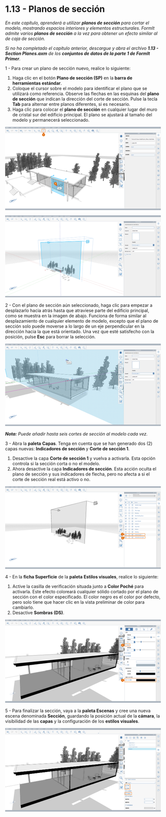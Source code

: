 # 1.13 - Planos de sección

_En este capítulo, aprenderá a utilizar_ _**planos de sección**_ _para cortar el modelo, mostrando espacios interiores y elementos estructurales. FormIt admite varios_ _**planos de sección**_ _a la vez para obtener un efecto similar al de caja de sección._

_Si no ha completado el capítulo anterior, descargue y abra el archivo_ _**1.13 - Section Planes.axm**_ _de los_ _**conjuntos de datos de la parte 1 de FormIt Primer**._

1 - Para crear un plano de sección nuevo, realice lo siguiente:

1. Haga clic en el botón **Plano de sección (SP)** en la **barra de herramientas estándar**.
2. Coloque el cursor sobre el modelo para identificar el plano que se utilizará como referencia. Observe las flechas en las esquinas del **plano de sección** que indican la dirección del corte de sección. Pulse la tecla **Tab** para alternar entre planos diferentes, si es necesario.
3. Haga clic para colocar el **plano de sección** en cualquier lugar del muro de cristal sur del edificio principal. El plano se ajustará al tamaño del modelo y permanecerá seleccionado.

![Vista preliminar del plano de sección al colocar el cursor sobre el muro de cristal.](<../../.gitbook/assets/0 (6).png>)

![Plano de sección con escala ajustada después de colocarlo.](<../../.gitbook/assets/1 (19) (1).png>)

2 - Con el plano de sección aún seleccionado, haga clic para empezar a desplazarlo hacia atrás hasta que atraviese parte del edificio principal, como se muestra en la imagen de abajo. Funciona de forma similar al desplazamiento de cualquier elemento de modelo, excepto que el plano de sección solo puede moverse a lo largo de un eje perpendicular en la dirección hacia la que está orientado. Una vez que esté satisfecho con la posición, pulse **Esc** para borrar la selección.

![](<../../.gitbook/assets/2 (11) (1).png>)

_**Nota:**_ _Puede añadir hasta seis cortes de sección al modelo cada vez._

3 - Abra la **paleta** **Capas**. Tenga en cuenta que se han generado dos (2) capas nuevas: **Indicadores de sección** y **Corte de sección 1**.

1. Desactive la capa **Corte de sección 1** y vuelva a activarla. Esta opción controla si la sección corta o no el modelo.
2. Ahora desactive la capa **Indicadores de sección**. Esta acción oculta el plano de sección y sus indicadores de flecha, pero no afecta a si el corte de sección real está activo o no.

![](<../../.gitbook/assets/3 (6) (1).png>)

4 - En la **ficha Superficie** de la **paleta** **Estilos visuales**, realice lo siguiente:

1. Active la casilla de verificación situada junto a **Color Poché** para activarla. Este efecto coloreará cualquier sólido cortado por el plano de sección con el color especificado. El color negro es el color por defecto, pero solo tiene que hacer clic en la vista preliminar de color para cambiarlo.
2. Desactive **Sombras (DS)**.

![](../../.gitbook/assets/poche.png)

5 - Para finalizar la sección, vaya a la **paleta Escenas** y cree una nueva escena denominada **Sección**, guardando la posición actual de la **cámara**, la visibilidad de las **capas** y la configuración de los **estilos visuales**.

![](<../../.gitbook/assets/5 (7).png>)
